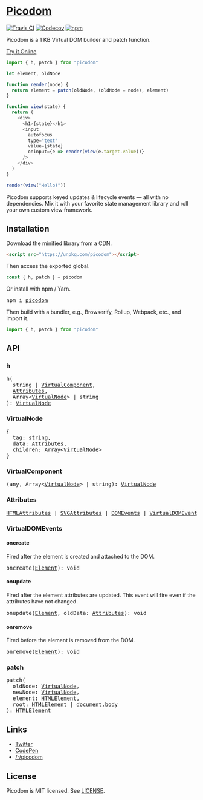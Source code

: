 # [Picodom](https://codepen.io/picodom)
[![Travis CI](https://img.shields.io/travis/picodom/picodom/master.svg)](https://travis-ci.org/picodom/picodom)
[![Codecov](https://img.shields.io/codecov/c/github/picodom/picodom/master.svg)](https://codecov.io/gh/picodom/picodom)
[![npm](https://img.shields.io/npm/v/picodom.svg)](https://www.npmjs.org/package/picodom)

Picodom is a 1 KB Virtual DOM builder and patch function.

[Try it Online](https://codepen.io/picodom/pen/BRbJpG?editors=0010)

```js
import { h, patch } from "picodom"

let element, oldNode

function render(node) {
  return element = patch(oldNode, (oldNode = node), element)
}

function view(state) {
  return (
    <div>
      <h1>{state}</h1>
      <input
        autofocus
        type="text"
        value={state}
        oninput={e => render(view(e.target.value))}
      />
    </div>
  )
}

render(view("Hello!"))
```

Picodom supports keyed updates & lifecycle events — all with no dependencies. Mix it with your favorite state management library and roll your own custom view framework.

## Installation

Download the minified library from a [CDN](https://unpkg.com/picodom).

```html
<script src="https://unpkg.com/picodom"></script>
```

Then access the exported global.

```js
const { h, patch } = picodom
```

Or install with npm / Yarn.

<pre>
npm i <a href="https://www.npmjs.com/package/picodom">picodom</a>
</pre>

Then build with a bundler, e.g., Browserify, Rollup, Webpack, etc., and import it.

```jsx
import { h, patch } from "picodom"
```

## API

### h

<pre>
h(
  string | <a href="#virtualcomponent">VirtualComponent</a>,
  <a href="#attributes">Attributes</a>,
  Array&lt<a href="#virtualnode">VirtualNode</a>&gt | string
): <a href="#virtualnode">VirtualNode</a>
</pre>

### VirtualNode

<pre>
{
  tag: string,
  data: <a href="#attributes">Attributes</a>,
  children: Array&lt<a href="#virtualnode">VirtualNode</a>&gt
}
</pre>

### VirtualComponent

<pre>
(any, Array&lt<a href="#virtualnode">VirtualNode</a>&gt | string): <a href="#virtualnode">VirtualNode</a>
</pre>

### Attributes

<pre>
<a href="https://developer.mozilla.org/en-US/docs/Web/HTML/Attributes">HTMLAttributes</a> | <a href="https://developer.mozilla.org/en-US/docs/Web/SVG/Attribute">SVGAttributes</a> | <a href="https://developer.mozilla.org/en-US/docs/Web/Events">DOMEvents</a> | <a href="#virtualdomevents">VirtualDOMEvents</a>
</pre>

### VirtualDOMEvents

#### oncreate

Fired after the element is created and attached to the DOM.

<pre>
<a id="oncreate-api"></a>oncreate(<a href="https://developer.mozilla.org/en-US/docs/Web/API/Element">Element</a>): void
</pre>

#### onupdate

Fired after the element attributes are updated. This event will fire even if the attributes have not changed.

<pre>
<a id="onupdate-api"></a>onupdate(<a href="https://developer.mozilla.org/en-US/docs/Web/API/Element">Element</a>, oldData: <a href="#attributes">Attributes</a>): void
</pre>

#### onremove
Fired before the element is removed from the DOM.

<pre>
<a id="onremove-api"></a>onremove(<a href="https://developer.mozilla.org/en-US/docs/Web/API/Element">Element</a>): void
</pre>


### patch

<pre>
patch(
  oldNode: <a href="#virtualnode">VirtualNode</a>,
  newNode: <a href="#virtualnode">VirtualNode</a>,
  element: <a href="https://developer.mozilla.org/en-US/docs/Web/API/HTMLElement">HTMLElement</a>,
  root: <a href="https://developer.mozilla.org/en-US/docs/Web/API/HTMLElement">HTMLElement</a> | <a href="https://developer.mozilla.org/en-US/docs/Web/API/Document/body">document.body</a>
): <a href="https://developer.mozilla.org/en-US/docs/Web/API/HTMLElement">HTMLElement</a>
</pre>


## Links

- [Twitter](https://twitter.com/picodom)
- [CodePen](https://codepen.io/picodom)
- [/r/picodom](https://www.reddit.com/r/picodom)

## License

Picodom is MIT licensed. See [LICENSE](/LICENSE.md).
